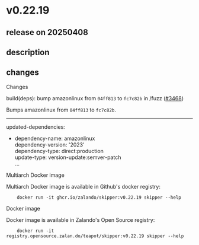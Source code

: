 # v0.22.19

## release on 20250408

## description

## changes

Changes

build(deps): bump amazonlinux from <code>04ff813</code> to <code>fc7c82b</code> in /fuzz (<a class="issue-link js-issue-link" data-error-text="Failed to load title" data-id="2975324677" data-permission-text="Title is private" data-url="https://github.com/zalando/skipper/issues/3468" data-hovercard-type="pull_request" data-hovercard-url="/zalando/skipper/pull/3468/hovercard" href="https://github.com/zalando/skipper/pull/3468">#3468</a>)

Bumps amazonlinux from <code>04ff813</code> to <code>fc7c82b</code>.

*** ** * ** ***

updated-dependencies:

* dependency-name: amazonlinux  
  dependency-version: '2023'  
  dependency-type: direct:production  
  update-type: version-update:semver-patch  
  ...

Multiarch Docker image

Multiarch Docker image is available in Github's docker registry:

        docker run -it ghcr.io/zalando/skipper:v0.22.19 skipper --help

Docker image

Docker image is available in Zalando's Open Source registry:

        docker run -it registry.opensource.zalan.do/teapot/skipper:v0.22.19 skipper --help

